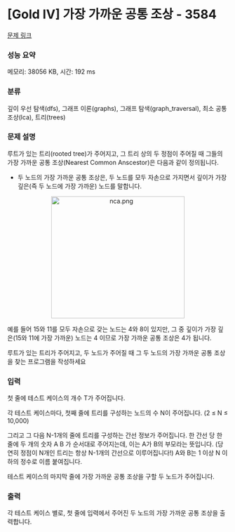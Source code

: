 # [Gold IV] 가장 가까운 공통 조상 - 3584 

[문제 링크](https://www.acmicpc.net/problem/3584) 

### 성능 요약

메모리: 38056 KB, 시간: 192 ms

### 분류

깊이 우선 탐색(dfs), 그래프 이론(graphs), 그래프 탐색(graph_traversal), 최소 공통 조상(lca), 트리(trees)

### 문제 설명

<p>루트가 있는 트리(rooted tree)가 주어지고, 그 트리 상의 두 정점이 주어질 때 그들의 가장 가까운 공통 조상(Nearest Common Anscestor)은 다음과 같이 정의됩니다.</p>

<ul>
	<li>두 노드의 가장 가까운 공통 조상은, 두 노드를 모두 자손으로 가지면서 깊이가 가장 깊은(즉 두 노드에 가장 가까운) 노드를 말합니다.</li>
</ul>

<p style="text-align:center"><img alt="nca.png" src="" style="height:278px; width:304px"></p>

<p>예를 들어  15와 11를 모두 자손으로 갖는 노드는 4와 8이 있지만, 그 중 깊이가 가장 깊은(15와 11에 가장 가까운) 노드는 4 이므로 가장 가까운 공통 조상은 4가 됩니다.</p>

<p>루트가 있는 트리가 주어지고, 두 노드가 주어질 때 그 두 노드의 가장 가까운 공통 조상을 찾는 프로그램을 작성하세요</p>

### 입력 

 <p>첫 줄에 테스트 케이스의 개수 T가 주어집니다.</p>

<p>각 테스트 케이스마다, 첫째 줄에 트리를 구성하는 노드의 수 N이 주어집니다. (2 ≤ N ≤ 10,000)</p>

<p>그리고 그 다음 N-1개의 줄에 트리를 구성하는 간선 정보가 주어집니다. 한 간선 당 한 줄에 두 개의 숫자 A B 가 순서대로 주어지는데, 이는 A가 B의 부모라는 뜻입니다. (당연히 정점이 N개인 트리는 항상 N-1개의 간선으로 이루어집니다!) A와 B는 1 이상 N 이하의 정수로 이름 붙여집니다.</p>

<p>테스트 케이스의 마지막 줄에 가장 가까운 공통 조상을 구할 두 노드가 주어집니다.</p>

### 출력 

 <p>각 테스트 케이스 별로, 첫 줄에 입력에서 주어진 두 노드의 가장 가까운 공통 조상을 출력합니다.</p>


